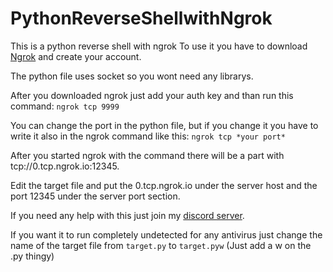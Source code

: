 # PythonReverseShellwithNgrok
 This is a python reverse shell with ngrok
 To use it you have to download [Ngrok](https://www.ngrok.com) and create your account.

 The python file uses socket so you wont need any librarys.

 After you downloaded ngrok just add your auth key and than run this command:
 `ngrok tcp 9999`

 You can change the port in the python file, but if you change it you have to write it also in the ngrok command like this:
 `ngrok tcp *your port*`

 After you started ngrok with the command there will be a part with tcp://0.tcp.ngrok.io:12345.

 Edit the target file and put the 0.tcp.ngrok.io under the server host and the port 12345 under the server port section.


 If you need any help with this just join my [discord server](https://discord.gg/WrKjFQ5a5C).


If you want it to run completely undetected for any antivirus just change the name of the target file from `target.py` to `target.pyw` (Just add a w on the .py thingy)